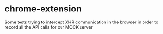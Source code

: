 # chrome-extension

Some tests trying to intercept XHR communication in 
the browser in order to record all the API calls for our MOCK server


